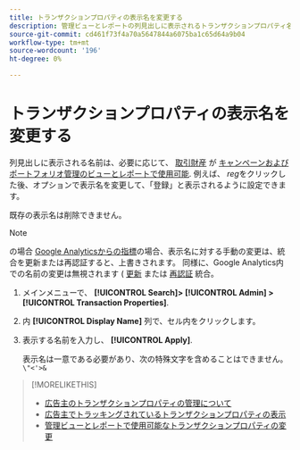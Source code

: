 ```yaml
---
title: トランザクションプロパティの表示名を変更する
description: 管理ビューとレポートの列見出しに表示されるトランザクションプロパティ名を変更する方法を説明します。
source-git-commit: cd461f73f4a70a5647844a6075ba1c65d64a9b04
workflow-type: tm+mt
source-wordcount: '196'
ht-degree: 0%

---
```


# トランザクションプロパティの表示名を変更する

列見出しに表示される名前は、必要に応じて、 [取引財産](/help/search-social-commerce/glossary.md#s-t) が [キャンペーンおよびポートフォリオ管理のビューとレポートで使用可能](transaction-property-edit-available.md). 例えば、 *reg*&#x200B;をクリックした後、オプションで表示名を変更して、「登録」と表示されるように設定できます。

既存の表示名は削除できません。

>[!NOTE]
>
>の場合 [Google Analyticsからの指標](/help/search-social-commerce/admin/data-sources/data-source-about.md)の場合、表示名に対する手動の変更は、統合を更新または再認証すると、上書きされます。 同様に、Google Analytics内での名前の変更は無視されます ( [更新](/help/search-social-commerce/admin/data-sources/data-source-edit.md) または [再認証](/help/search-social-commerce/admin/data-sources/data-source-reauthenticate.md) 統合。

1. メインメニューで、 **[!UICONTROL Search]> [!UICONTROL Admin] >[!UICONTROL Transaction Properties]**.

1. 内 **[!UICONTROL Display Name]** 列で、セル内をクリックします。

1. 表示する名前を入力し、 **[!UICONTROL Apply]**.

   表示名は一意である必要があり、次の特殊文字を含めることはできません。 `\"<'>&`

>[!MORELIKETHIS]
>
>* [広告主のトランザクションプロパティの管理について](transaction-property-about.md)
>* [広告主でトラッキングされているトランザクションプロパティの表示](transaction-property-view-tracked.md)
>* [管理ビューとレポートで使用可能なトランザクションプロパティの変更](transaction-property-edit-available.md)

